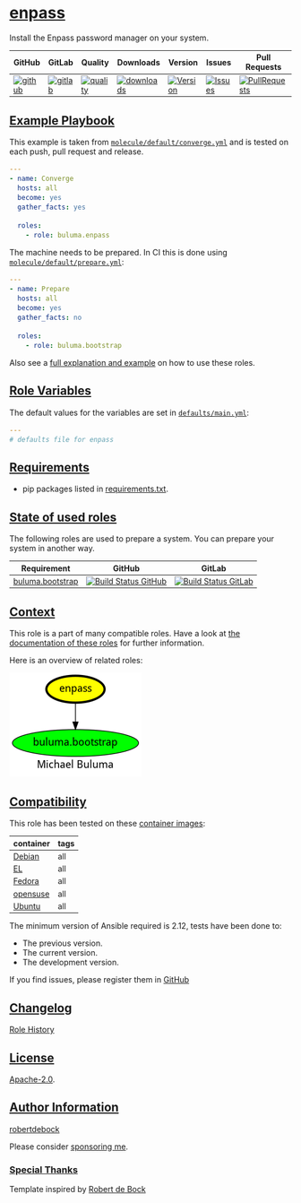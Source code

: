 # [enpass](#enpass)

Install the Enpass password manager on your system.

|GitHub|GitLab|Quality|Downloads|Version|Issues|Pull Requests|
|------|------|-------|---------|-------|------|-------------|
|[![github](https://github.com/buluma/ansible-role-enpass/workflows/Ansible%20Molecule/badge.svg)](https://github.com/buluma/ansible-role-enpass/actions)|[![gitlab](https://gitlab.com/shadowwalker/ansible-role-enpass/badges/master/pipeline.svg)](https://gitlab.com/shadowwalker/ansible-role-enpass)|[![quality](https://img.shields.io/ansible/quality/)](https://galaxy.ansible.com/buluma/enpass)|[![downloads](https://img.shields.io/ansible/role/d/)](https://galaxy.ansible.com/buluma/enpass)|[![Version](https://img.shields.io/github/release/buluma/ansible-role-enpass.svg)](https://github.com/buluma/ansible-role-enpass/releases/)|[![Issues](https://img.shields.io/github/issues/buluma/ansible-role-enpass.svg)](https://github.com/buluma/ansible-role-enpass/issues/)|[![PullRequests](https://img.shields.io/github/issues-pr-closed-raw/buluma/ansible-role-enpass.svg)](https://github.com/buluma/ansible-role-enpass/pulls/)|

## [Example Playbook](#example-playbook)

This example is taken from [`molecule/default/converge.yml`](https://github.com/buluma/ansible-role-enpass/blob/master/molecule/default/converge.yml) and is tested on each push, pull request and release.

```yaml
---
- name: Converge
  hosts: all
  become: yes
  gather_facts: yes

  roles:
    - role: buluma.enpass
```

The machine needs to be prepared. In CI this is done using [`molecule/default/prepare.yml`](https://github.com/buluma/ansible-role-enpass/blob/master/molecule/default/prepare.yml):

```yaml
---
- name: Prepare
  hosts: all
  become: yes
  gather_facts: no

  roles:
    - role: buluma.bootstrap
```

Also see a [full explanation and example](https://buluma.github.io/how-to-use-these-roles.html) on how to use these roles.

## [Role Variables](#role-variables)

The default values for the variables are set in [`defaults/main.yml`](https://github.com/buluma/ansible-role-enpass/blob/master/defaults/main.yml):

```yaml
---
# defaults file for enpass
```

## [Requirements](#requirements)

- pip packages listed in [requirements.txt](https://github.com/buluma/ansible-role-enpass/blob/master/requirements.txt).

## [State of used roles](#state-of-used-roles)

The following roles are used to prepare a system. You can prepare your system in another way.

| Requirement | GitHub | GitLab |
|-------------|--------|--------|
|[buluma.bootstrap](https://galaxy.ansible.com/buluma/bootstrap)|[![Build Status GitHub](https://github.com/buluma/ansible-role-bootstrap/workflows/Ansible%20Molecule/badge.svg)](https://github.com/buluma/ansible-role-bootstrap/actions)|[![Build Status GitLab](https://gitlab.com/shadowwalker/ansible-role-bootstrap/badges/master/pipeline.svg)](https://gitlab.com/shadowwalker/ansible-role-bootstrap)|

## [Context](#context)

This role is a part of many compatible roles. Have a look at [the documentation of these roles](https://buluma.github.io/) for further information.

Here is an overview of related roles:

![dependencies](https://raw.githubusercontent.com/buluma/ansible-role-enpass/png/requirements.png "Dependencies")

## [Compatibility](#compatibility)

This role has been tested on these [container images](https://hub.docker.com/u/buluma):

|container|tags|
|---------|----|
|[Debian](https://hub.docker.com/repository/docker/buluma/debian/general)|all|
|[EL](https://hub.docker.com/repository/docker/buluma/enterpriselinux/general)|all|
|[Fedora](https://hub.docker.com/repository/docker/buluma/fedora/general)|all|
|[opensuse](https://hub.docker.com/repository/docker/buluma/opensuse/general)|all|
|[Ubuntu](https://hub.docker.com/repository/docker/buluma/ubuntu/general)|all|

The minimum version of Ansible required is 2.12, tests have been done to:

- The previous version.
- The current version.
- The development version.

If you find issues, please register them in [GitHub](https://github.com/buluma/ansible-role-enpass/issues)

## [Changelog](#changelog)

[Role History](https://github.com/buluma/ansible-role-enpass/blob/master/CHANGELOG.md)

## [License](#license)

[Apache-2.0](https://github.com/buluma/ansible-role-enpass/blob/master/LICENSE).

## [Author Information](#author-information)

[robertdebock](https://buluma.github.io/)

Please consider [sponsoring me](https://github.com/sponsors/buluma).

### [Special Thanks](#special-thanks)

Template inspired by [Robert de Bock](https://github.com/robertdebock)
